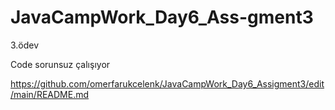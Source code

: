 # JavaCampWork_Day6_Ass-gment3
3.ödev


Code sorunsuz çalışıyor

https://github.com/omerfarukcelenk/JavaCampWork_Day6_Assigment3/edit/main/README.md
